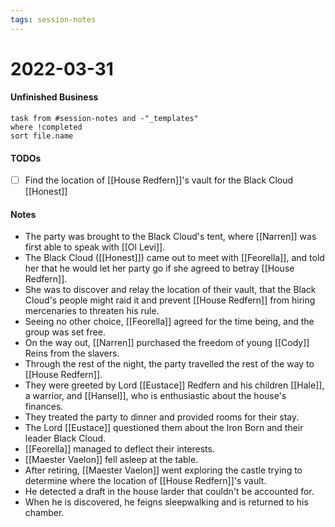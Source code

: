 ```yaml
---
tags: session-notes
---
```


# 2022-03-31

#### Unfinished Business
```dataview
task from #session-notes and -"_templates"
where !completed
sort file.name
```

#### TODOs
- [ ] Find the location of [[House Redfern]]'s vault for the Black Cloud [[Honest]]

#### Notes

- The party was brought to the Black Cloud's tent, where [[Narren]] was first able to speak with [[Ol Levi]]. 
- The Black Cloud ([[Honest]]) came out to meet with [[Feorella]], and told her that he would let her party go if she agreed to betray [[House Redfern]]. 
- She was to discover and relay the location of their vault, that the Black Cloud's people might raid it and prevent [[House Redfern]] from hiring mercenaries to threaten his rule. 
- Seeing no other choice, [[Feorella]] agreed for the time being, and the group was set free. 
- On the way out, [[Narren]] purchased the freedom of young [[Cody]] Reins from the slavers. 
- Through the rest of the night, the party travelled the rest of the way to [[House Redfern]]. 
- They were greeted by Lord [[Eustace]] Redfern and his children [[Hale]], a warrior, and [[Hansel]], who is enthusiastic about the house's finances. 
- They treated the party to dinner and provided rooms for their stay. 
- The Lord [[Eustace]] questioned them about the Iron Born and their leader Black Cloud. 
- [[Feorella]] managed to deflect their interests. 
- [[Maester Vaelon]] fell asleep at the table.  
- After retiring, [[Maester Vaelon]] went exploring the castle trying to determine where the location of [[House Redfern]]'s vault.
- He detected a draft in the house larder that couldn't be accounted for. 
- When he is discovered, he feigns sleepwalking and is returned to his chamber.